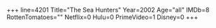 +++
line=4201
Title="The Sea Hunters"
Year=2002
Age="all"
IMDb=8
RottenTomatoes=""
Netflix=0
Hulu=0
PrimeVideo=1
Disney=0
+++

